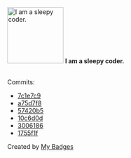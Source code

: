<img src="https://my-badges.github.io/my-badges/sleepy-coder.png" alt="I am a sleepy coder." title="I am a sleepy coder." width="128">
<strong>I am a sleepy coder.</strong>
<br><br>

Commits:

- <a href="https://github.com/mmichie/m28/commit/7c1e7c97f79b92844efeb1e9f7e211142fcce6ee">7c1e7c9</a>
- <a href="https://github.com/mmichie/m28/commit/a75d7f8dc9dd447766a2e82985c370d95a42f976">a75d7f8</a>
- <a href="https://github.com/mmichie/m28/commit/57420b5d7bef9372ad0d5423415e5b77aaed5367">57420b5</a>
- <a href="https://github.com/mmichie/m28/commit/10c6d0d8f5788db8613634b8fb5823c48b4c1b74">10c6d0d</a>
- <a href="https://github.com/mmichie/m28/commit/300618669301c5bbf386f943288885abd426ee9f">3006186</a>
- <a href="https://github.com/mmichie/m28/commit/1755f1f1ee2b6a933977c2c6bc46057999ad5b50">1755f1f</a>


Created by <a href="https://github.com/my-badges/my-badges">My Badges</a>